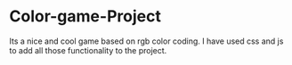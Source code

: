 # Color-game-Project
Its a nice and cool game based on rgb color coding.
I have used css and js to add all those functionality to the project.
